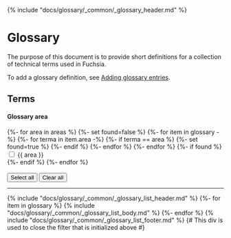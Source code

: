 {% include "docs/glossary/_common/_glossary_header.md" %}

<!--The Fuchsia glossary uses templates to load definitions from glossary.yaml. View
the fully rendered glossary at https://fuchsia.dev/fuchsia-src/glossary-->

# Glossary

The purpose of this document is to provide short definitions for a collection of
technical terms used in Fuchsia.

To add a glossary definition, see [Adding glossary entries](/contribute/docs/glossary-entries.md).

## Terms

<div class="form-checkbox">
  <h4 class="showalways">Glossary area</h4>
<form id="filter-checkboxes-reset">
  {%- for area in areas %}
    {%- set found=false %}
    {%- for item in glossary -%}
        {%- for terma in item.area -%}
          {%- if terma == area %}
            {%- set found=true %}
          {%- endif %}
        {%- endfor %}
    {%- endfor %}
    {%- if found %}
      <div class="checkbox-div">
        <input type="checkbox" id="checkbox-reset-{{ area|lower|replace(' ','-')|replace('.','-') }}">
        <label for="checkbox-reset-{{ area|lower|replace(' ','-')|replace('.','-') }}">{{ area }}</label>
      </div>
    {%- endif %}
  {%- endfor %}
  <br>
  <br>
  <button class="select-all">Select all</button>
  <button class="clear-all">Clear all</button>
  <hr>
</form>

{% include "docs/glossary/_common/_glossary_list_header.md" %}
{%- for item in glossary %}
  {% include "docs/glossary/_common/_glossary_list_body.md" %}
{%- endfor %}
{% include "docs/glossary/_common/_glossary_list_footer.md" %}
{# This div is used to close the filter that is initialized above #}
</div>

